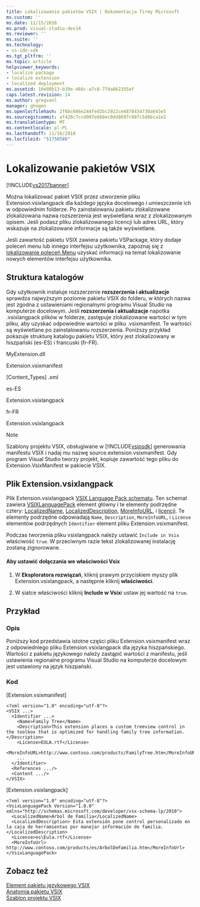 ```yaml
---
title: Lokalizowanie pakietów VSIX | Dokumentacja firmy Microsoft
ms.custom: ''
ms.date: 11/15/2016
ms.prod: visual-studio-dev14
ms.reviewer: ''
ms.suite: ''
ms.technology:
- vs-ide-sdk
ms.tgt_pltfrm: ''
ms.topic: article
helpviewer_keywords:
- localize package
- localize extension
- localized deployment
ms.assetid: 10e80b13-b39e-466c-a7c8-774a862355af
caps.latest.revision: 14
ms.author: gregvanl
manager: ghogen
ms.openlocfilehash: 2f6bc666e244fed2bc2922ce4878434730a643e5
ms.sourcegitcommit: af428c7ccd007e668ec0dd8697c88fc5d8bca1e2
ms.translationtype: MT
ms.contentlocale: pl-PL
ms.lasthandoff: 11/16/2018
ms.locfileid: "51750586"
---
```

# <a name="localizing-vsix-packages"></a>Lokalizowanie pakietów VSIX
[!INCLUDE[vs2017banner](../includes/vs2017banner.md)]

Można lokalizować pakiet VSIX przez utworzenie pliku Extension.vsixlangpack dla każdego języka docelowego i umieszczenie ich w odpowiednim folderze. Po zainstalowaniu pakietu zlokalizowane zlokalizowana nazwa rozszerzenia jest wyświetlana wraz z zlokalizowanym opisem. Jeśli podasz pliku zlokalizowanego licencji lub adres URL, który wskazuje na zlokalizowane informacje są także wyświetlane.  
  
 Jeśli zawartość pakietu VSIX zawiera pakietu VSPackage, który dodaje poleceń menu lub innego interfejsu użytkownika, zapoznaj się z [lokalizowanie poleceń Menu](../extensibility/localizing-menu-commands.md) uzyskać informacji na temat lokalizowanie nowych elementów interfejsu użytkownika.  
  
## <a name="directory-structure"></a>Struktura katalogów  
 Gdy użytkownik instaluje rozszerzenie **rozszerzenia i aktualizacje** sprawdza najwyższym poziomie pakietu VSIX do folderu, w których nazwa jest zgodna z ustawieniami regionalnymi programu Visual Studio na komputerze docelowym. Jeśli **rozszerzenia i aktualizacje** napotka .vsixlangpack plików w folderze, zastępuje zlokalizowane wartości w tym pliku, aby uzyskać odpowiednie wartości w pliku .vsixmanifest. Te wartości są wyświetlane po zainstalowaniu rozszerzenia. Poniższy przykład pokazuje strukturę katalogu pakietu VSIX, który jest zlokalizowany w hiszpański (es-ES) i francuski (fr-FR).  
  
 MyExtension.dll  
  
 Extension.vsixmanifest  
  
 [Content_Types] .xml  
  
 es-ES  
  
 Extension.vsixlangpack  
  
 fr-FR  
  
 Extension.vsixlangpack  
  
> [!NOTE]
>  Szablony projektu VSIX, obsługiwane w [!INCLUDE[vsipsdk](../includes/vsipsdk-md.md)] generowania manifestu VSIX i nadaj mu nazwę source.extension.vsixmanifest. Gdy program Visual Studio tworzy projekt, kopiuje zawartość tego pliku do Extension.VsixManifest w pakiecie VSIX.  
  
## <a name="the-extensionvsixlangpack-file"></a>Plik Extension.vsixlangpack  
 Plik Extension.vsixlangpack [VSIX Language Pack schematu](../extensibility/vsx-language-pack-schema-reference.md). Ten schemat zawiera [VSIXLanguagePack](../extensibility/vsixlanguagepack-element-vsix-language-pack-schema.md) element główny i te elementy podrzędne cztery: [LocalizedName](../extensibility/localizedname-element-vsix-language-pack-schema.md), [LocalizedDescription](../extensibility/localizeddescription-element-vsix-language-pack-schema.md), [MoreInfoURL](../extensibility/moreinfourl-element-vsix-language-pack-schema.md), i [licencji](../extensibility/license-element-vsix-language-pack-schema.md). Te elementy podrzędne odpowiadają `Name`, `Description`, `MoreInfoURL`, i `License` elementów podrzędnych `Identifier` element pliku Extension.vsixmanifest.  
  
 Podczas tworzenia pliku vsixlangpack należy ustawić `Include in Vsix` właściwość `true`. W przeciwnym razie tekst zlokalizowanej instalację zostaną zignorowane.  
  
#### <a name="to-set-the-include-in-vsix-property"></a>Aby ustawić dołączania we właściwości Vsix  
  
1.  W **Eksploratora rozwiązań**, kliknij prawym przyciskiem myszy plik Extension.vsixlangpack, a następnie kliknij **właściwości**.  
  
2.  W siatce właściwości kliknij **Include w Vsix**i ustaw jej wartość na `true`.  
  
## <a name="example"></a>Przykład  
  
### <a name="description"></a>Opis  
 Poniższy kod przedstawia istotne części pliku Extension.vsixmanifest wraz z odpowiedniego pliku Extension.vsixlangpack dla języka hiszpańskiego. Wartości z pakietu językowego należy zastąpić wartości z manifestu, jeśli ustawienia regionalne programu Visual Studio na komputerze docelowym jest ustawiony na język hiszpański.  
  
### <a name="code"></a>Kod  
 [Extension.vsixmanifest]  
  
```  
<?xml version="1.0" encoding="utf-8"?>  
<VSIX ...>  
  <Identifier ...>  
    <Name>Family Tree</Name>  
    <Description>This extension places a custom treeview control in the toolbox that is optimized for handling family tree information.</Description>  
    <License>EULA.rtf</License>  
    <MoreInfoURL>http://www.contoso.com/products/FamilyTree.htm</MoreInfoURL>  
    ...  
  </Identifier>  
  <References .../>  
  <Content .../>  
</VSIX>  
```  
  
 [Extension.vsixlangpack]  
  
```  
<?xml version="1.0" encoding="utf-8"?>  
<VsixLanguagePack Version="1.0.0" xmlns="http://schemas.microsoft.com/developer/vsx-schema-lp/2010">  
  <LocalizedName>Arbol de Familia</LocalizedName>  
  <LocalizedDescription> Esta extensión pone control personalizado en la caja de herramientas por manejar información de familia.</LocalizedDescription>  
  <License>es\Eula.rtf</License>  
  <MoreInfoUrl> http://www.contoso.com/products/es/ArbolDeFamilia.htm</MoreInfoUrl>  
</VsixLanguagePack>  
```  
  
## <a name="see-also"></a>Zobacz też  
 [Element pakietu językowego VSIX](../extensibility/vsixlanguagepack-element-vsix-language-pack-schema.md)   
 [Anatomia pakietu VSIX](../extensibility/anatomy-of-a-vsix-package.md)   
 [Szablon projektu VSIX](../extensibility/vsix-project-template.md)

